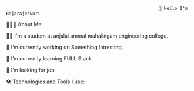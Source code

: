                                                               👋 Hello I'm Rajarajeswari




👨🏻‍💻 About Me:

👨‍💻 I'm a student at anjalai ammal mahalingam engineering college.

🔭 I’m currently working on Something Intresting.

🌱 I’m currently learning FULL Stack

👯 I’m looking for job



🛠️ Technologies and Tools I use:


<!---
RAJIE11/RAJIE11 is a ✨ special ✨ repository because its `README.md` (this file) appears on your GitHub profile.
You can click the Preview link to take a look at your changes.
--->
